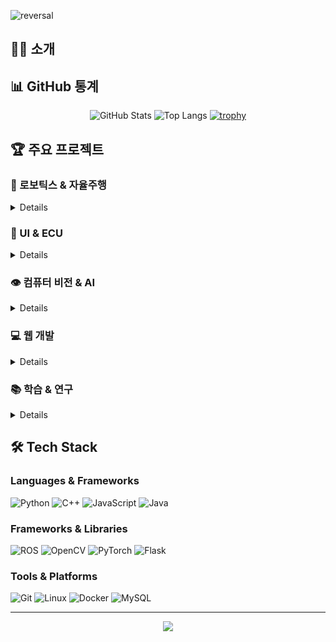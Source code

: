 ![reversal](https://capsule-render.vercel.app/api?type=rect&text=Developer&fontAlign=30&fontSize=30&desc=DongHyeon%20Yeo&descAlign=60&descAlignY=50&theme=radical)



## 🙋‍♂️ 소개

## 📊 GitHub 통계
<div align="center">
  
![GitHub Stats](https://github-readme-stats.vercel.app/api?username=yeodonghyeon1&show_icons=true&theme=radical)
![Top Langs](https://github-readme-stats.vercel.app/api/top-langs/?username=yeodonghyeon1&layout=compact&theme=radical)
[![trophy](https://github-profile-trophy.vercel.app/?username=yeodonghyeon1&theme=radical&row=1&column=6)](https://github.com/ryo-ma/github-profile-trophy)

</div>

## 🏆 주요 프로젝트

###  🤖 로보틱스 & 자율주행
<details>
  
  - [kupepper_ros](https://github.com/yeodonghyeon1/kupepper_ros) - Pepper 로봇 ROS 통합 시스템
    - SLAM 기반 자율 주행 및 네비게이션 구현 (gmapping, AMCL, DWA)
    - NAOqi 드라이버와 ROS 통합으로 로봇 제어
    - 웹 인터페이스 기반 원격 제어 시스템
    - 다중 레이저 스캔 데이터 통합 및 깊이 이미지 변환
    - GPT 기반 실시간 대화 및 상호작용

  - [ku2024](https://github.com/yeodonghyeon1/ku2024) - 자율운항 대회
    - ROS 기반 자율운항 구현
    - OpenCV 이미지 탐색
    
</details>

### 🚗 UI & ECU
<details>
  
- [ecu_blockbox](https://github.com/yeodonghyeon1/ecu_blackbox) - 자동차 ECU 블랙박스 프로젝트
  - CAN 통신 기반 차량 데이터 수집
  - 실시간 데이터 로깅 및 분석
  - ECU 상태 모니터링 시스템
    
</details>

### 👁️ 컴퓨터 비전 & AI
<details>
  
- [exp_project](https://github.com/yeodonghyeon1/exp_project) - 시각장애인용 식품 인식 앱
  - YOLOv8 기반 객체 탐지 시스템
  - CLOVA OCR로 유통기한 및 바코드 인식
  - Flask 기반 백엔드 서버 구현
  - Android 네이티브 앱 개발

- [USG_AI_Competition](https://github.com/yeodonghyeon1/USG_AI_Competition) - USG 제조혁신 AI 대회
  - VGG-NET 기반 수도 및 PCB 불량 검출
</details>

### 💻 웹 개발
<details>
  
- [web](https://github.com/yeodonghyeon1/web) - 웹 개발 프로젝트
  - Apache 웹 서버
  - JSP 프론트엔드
  - MySQl 데이터베이스
  - 과제 풀이 사이트
  
</details>

### 📚 학습 & 연구
<details>    
  
- [onmyown](https://github.com/yeodonghyeon1/onmyown) - 자기주도 학습
  - 알고리즘 문제 풀이
  - AI 구현 및 분석
  - 새로운 기술 스택 학습
 
- Yolo와 OCR을 이용한 식품 유통기한 탐지 애플리케이션 논문 인공지능 학술 대회 [https://www.dbpia.co.kr/journal/articleDetail?nodeId=NODE11554711]
  Expiration Date Detection Application using Yolo with OCR

- 물체인식 방법을 이용한 PCB 결함 검출 가능성 분석 정보기술 학회(2저자) [https://www.dbpia.co.kr/journal/articleDetail?nodeId=NODE11652056]
  Analyzing the possibility of detecting PCB defects using object detection

- 해상환경을 고려한 선박 장비 모니터링과 자율운항 시뮬레이션 시스템(2저자) [https://www.dbpia.co.kr/journal/articleDetail?nodeId=NODE11825635]
  An Autonomous Simulation System for Ship Equipment in the Marine Environment

- EASE를 이용한 반려동물 동반 관광지 최적 루트 추천시스템(2저자) [https://www.dbpia.co.kr/journal/articleDetail?nodeId=NODE11949248]
  The Best Companion Animal Tourism Destination Route Recommendation System using EASE
  
</details>


## 🛠 Tech Stack

### Languages & Frameworks
![Python](https://img.shields.io/badge/Python-3776AB?style=flat-square&logo=Python&logoColor=white)
![C++](https://img.shields.io/badge/C++-00599C?style=flat-square&logo=c%2B%2B&logoColor=white)
![JavaScript](https://img.shields.io/badge/JavaScript-F7DF1E?style=flat-square&logo=javascript&logoColor=black)
![Java](https://img.shields.io/badge/Java-007396?style=flat-square&logo=java&logoColor=white)

### Frameworks & Libraries
![ROS](https://img.shields.io/badge/ROS-22314E?style=flat-square&logo=ros&logoColor=white)
![OpenCV](https://img.shields.io/badge/OpenCV-5C3EE8?style=flat-square&logo=opencv&logoColor=white)
![PyTorch](https://img.shields.io/badge/PyTorch-EE4C2C?style=flat-square&logo=pytorch&logoColor=white)
![Flask](https://img.shields.io/badge/Flask-000000?style=flat-square&logo=flask&logoColor=white)

### Tools & Platforms
![Git](https://img.shields.io/badge/Git-F05032?style=flat-square&logo=git&logoColor=white)
![Linux](https://img.shields.io/badge/Linux-FCC624?style=flat-square&logo=linux&logoColor=black)
![Docker](https://img.shields.io/badge/Docker-2496ED?style=flat-square&logo=docker&logoColor=white)
![MySQL](https://img.shields.io/badge/MySQL-4479A1?style=flat-square&logo=mysql&logoColor=white)

</div>

---
<div align="center">
  <img src="https://komarev.com/ghpvc/?username=yeodonghyeon1&color=blueviolet&style=for-the-badge">
</div>
